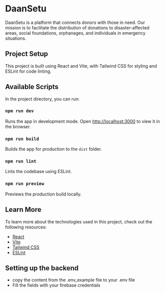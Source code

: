 # DaanSetu

DaanSetu is a platform that connects donors with those in need. Our mission is to facilitate the distribution of donations to disaster-affected areas, social foundations, orphanages, and individuals in emergency situations.

## Project Setup

This project is built using React and Vite, with Tailwind CSS for styling and ESLint for code linting.

## Available Scripts

In the project directory, you can run:

### `npm run dev`

Runs the app in development mode. Open [http://localhost:3000](http://localhost:3000) to view it in the browser.

### `npm run build`

Builds the app for production to the `dist` folder.

### `npm run lint`

Lints the codebase using ESLint.

### `npm run preview`

Previews the production build locally.

## Learn More

To learn more about the technologies used in this project, check out the following resources:

- [React](https://reactjs.org/)
- [Vite](https://vitejs.dev/)
- [Tailwind CSS](https://tailwindcss.com/)
- [ESLint](https://eslint.org/)

## Setting up the backend

- copy the content from the .env_example file to your .env file
- Fill the fields with your firebase credentials
